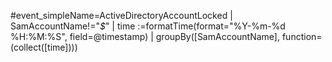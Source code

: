 #event_simpleName=ActiveDirectoryAccountLocked
| SamAccountName!="*$*"
| time :=formatTime(format="%Y-%m-%d %H:%M:%S", field=@timestamp)
| groupBy([SamAccountName], function=(collect([time])))
